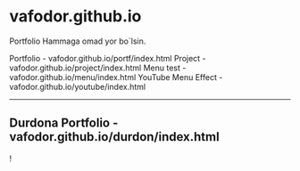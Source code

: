 # vafodor.github.io
Portfolio
Hammaga omad yor bo`lsin.


Portfolio - vafodor.github.io/portf/index.html
Project - vafodor.github.io/project/index.html
Menu test - vafodor.github.io/menu/index.html
YouTube Menu Effect - vafodor.github.io/youtube/index.html

--------
Durdona Portfolio - vafodor.github.io/durdon/index.html
--------


!
